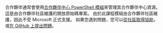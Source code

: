 合作夥伴通常會使用[合作夥伴中心 PowerShell 模組](https://github.com/microsoft/partner-center-powershell/)來管理其合作夥伴中心資源。 這是由合作夥伴社區維護的開放原始碼專案。 由於此課程模組由合作夥伴社區維護，因此不受 Microsoft 正式支援。 如果您遇到問題，您可以[從社區取得協助](https://stackoverflow.com/questions/tagged/partner+center)，或[在 GitHub 上提出問題](https://github.com/microsoft/partner-center-powershell/issues)。